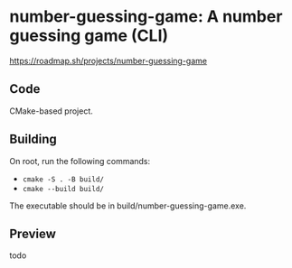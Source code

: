 # number-guessing-game:  A number guessing game (CLI)
https://roadmap.sh/projects/number-guessing-game
## Code
CMake-based project.
## Building
On root, run the following commands:
- `cmake -S . -B build/`
- `cmake --build build/`


The executable should be in build/number-guessing-game.exe.

## Preview
todo
